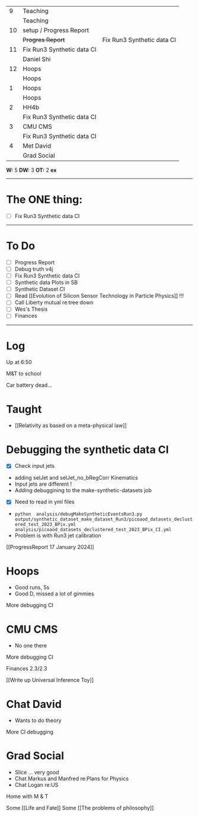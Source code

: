 
|     |                            |                            |
| --- | -------------------------- | -------------------------- |
| 9   | Teaching                   |                            |
|     | Teaching                   |                            |
| 10  | setup / Progress Report    |                            |
|     | ~~Progres Report~~         | Fix Run3 Synthetic data CI |
| 11  | Fix Run3 Synthetic data CI |                            |
|     | Daniel Shi                 |                            |
| 12  | Hoops                      |                            |
|     | Hoops                      |                            |
| 1   | Hoops                      |                            |
|     | Hoops                      |                            |
| 2   | HH4b                       |                            |
|     | Fix Run3 Synthetic data CI |                            |
| 3   | CMU CMS                    |                            |
|     | Fix Run3 Synthetic data CI |                            |
| 4   | Met David                  |                            |
|     | Grad Social                |                            |

**W:** 5 
**DW:** 3
**OT:** 2
**ex** 

---
# The ONE thing: 
- [ ]  Fix Run3 Synthetic data CI

---
# To Do

- [ ] Progress Report
- [ ] Debug truth v4j
- [ ] Fix Run3 Synthetic data CI
- [ ]  Synthetic data Plots in SB 
- [ ] Synthetic Dataset CI
- [ ] Read [[Evolution of Silicon Sensor Technology in Particle Physics]] !!!
- [ ] Call Liberty mutual re:tree down
- [ ] Wes's Thesis
- [ ] Finances

---

# Log

Up at 6:50 

M&T to school 

Car battery dead...

# Taught
- [[Relativity as based on a meta-physical law]]


# Debugging the synthetic data CI
- [x] Check input jets
- adding selJet and selJet_no_bRegCorr Kinematics
- Input jets are different ! 
- Adding debuggining to the make-synthetic-datasets job
- [x] Need to read in yml files
- `python  analysis/debugMakeSyntheticEventsRun3.py output/synthetic_dataset_make_dataset_Run3/picoaod_datasets_declustered_test_2023_BPix.yml analysis/picoaod_datasets_declustered_test_2023_BPix_CI.yml`
- Problem is with Run3 jet calibration


[[ProgressReport 17 January 2024]]


# Hoops 
- Good runs, 5s 
- Good D, missed a lot of gimmies

More debugging CI

# CMU CMS
- No one there

More debugging CI

Finances 2.3/2.3

[[Write up Universal Inference Toy]]

# Chat David
- Wants to do theory

More CI debugging

# Grad Social
- Slice ... very good
- Chat Markus and Manfred re:Plans for Physics 
- Chat Logan re:US 

Home with M & T 

Some [[Life and Fate]]
Some [[The problems of philosophy]]
